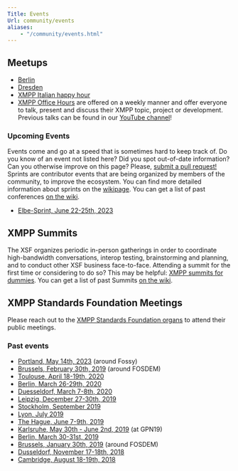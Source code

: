 ```yaml
---
Title: Events
Url: community/events
aliases:
    - "/community/events.html"
---
```


## Meetups

* [Berlin](https://xmpp-meetup.in-berlin.de/)
* [Dresden](https://wiki.xmpp.org/web/Meetups/Dresden)
* [XMPP Italian happy hour](https://mobilizon.it/events/207032cc-b7bf-48c2-9394-f5cce684608f)
* [XMPP Office Hours](https://wiki.xmpp.org/web/XMPP_Office_Hours) are offered on a weekly manner and offer everyone to talk, present and discuss their XMPP topic, project or development. Previous talks can be found in our [YouTube channel](https://www.youtube.com/channel/UCf3Kq2ElJDFQhYDdjn18RuA)!

### Upcoming Events

Events come and go at a speed that is sometimes hard to keep track of. Do you know of an event not listed here? Did you spot out-of-date information? Can you otherwise improve on this page? Please, [submit a pull request!](https://github.com/xsf/xmpp.org/edit/master/content/community/events.md) Sprints are contributor events that are being organized by members of the community, to improve the ecosystem. You can find more detailed information about sprints on the [wikipage](https://wiki.xmpp.org/web/Sprints). You can get a list of past conferences [on the wiki](https://wiki.xmpp.org/web/Category:Events).

* [Elbe-Sprint, June 22-25th, 2023](https://xmpp.org/2023/04/elbe-sprint-hamburg-2023/)

## XMPP Summits

The XSF organizes periodic in-person gatherings in order to coordinate high-bandwidth conversations, interop testing, brainstorming and planning, and to conduct other XSF business face-to-face. Attending a summit for the first time or considering to do so? This may be helpful: [XMPP summits for dummies](https://wiki.xmpp.org/web/XMPP_summits_for_dummies). You can get a list of past Summits [on the wiki](https://wiki.xmpp.org/web/Category:Events).

## XMPP Standards Foundation Meetings

Please reach out to the [XMPP Standards Foundation organs](https://xmpp.org/about/xmpp-standards-foundation/) to attend their public meetings.

### Past events
* [Portland, May 14th, 2023](https://fossy.us/) (around Fossy)
* [Brussels, February 30th, 2019](https://xmpp.org/2023/01/xmpp-at-fosdem-2023/) (around FOSDEM)
* [Toulouse, April 18-19th, 2020](https://wiki.xmpp.org/web/Sprints/2020_April_Toulouse)
* [Berlin, March 26-29th, 2020](https://wiki.xmpp.org/web/Sprints/2020_March_Berlin)
* [Duesseldorf, March 7-8th, 2020](https://wiki.xmpp.org/web/Sprints/2020_March_Duesseldorf)
* [Leipzig, December 27-30th, 2019](https://wiki.xmpp.org/web/Sprints/2019_December_Leipzig)
* [Stockholm, September 2019](https://wiki.xmpp.org/web/Sprints/2019_September_Stockholm)
* [Lyon, July 2019](https://wiki.xmpp.org/web/Sprints/2019_July_Lyon)
* [The Hague, June 7-9th, 2019](https://wiki.xmpp.org/web/Sprints/2019_June_The_Hague)
* [Karlsruhe, May 30th - June 2nd, 2019](https://wiki.xmpp.org/web/Sprints/2019_May_Karlsruhe) (at GPN19)
* [Berlin, March 30-31st, 2019](https://wiki.xmpp.org/web/Sprints/2019_March_Berlin)
* [Brussels, January 30th, 2019](https://wiki.xmpp.org/web/Sprints/2019_January_Brussels) (around FOSDEM)
* [Dusseldorf, November 17-18th, 2018](https://wiki.xmpp.org/web/Sprints/2018_November_Dusseldorf)
* [Cambridge, August 18-19th, 2018](https://wiki.xmpp.org/web/Sprints/2018_August_Cambridge)
